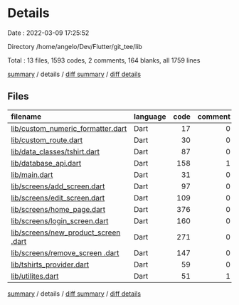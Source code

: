 # Details

Date : 2022-03-09 17:25:52

Directory /home/angelo/Dev/Flutter/git_tee/lib

Total : 13 files,  1593 codes, 2 comments, 164 blanks, all 1759 lines

[summary](results.md) / details / [diff summary](diff.md) / [diff details](diff-details.md)

## Files
| filename | language | code | comment | blank | total |
| :--- | :--- | ---: | ---: | ---: | ---: |
| [lib/custom_numeric_formatter.dart](/lib/custom_numeric_formatter.dart) | Dart | 17 | 0 | 4 | 21 |
| [lib/custom_route.dart](/lib/custom_route.dart) | Dart | 30 | 0 | 11 | 41 |
| [lib/data_classes/tshirt.dart](/lib/data_classes/tshirt.dart) | Dart | 87 | 0 | 11 | 98 |
| [lib/database_api.dart](/lib/database_api.dart) | Dart | 158 | 1 | 31 | 190 |
| [lib/main.dart](/lib/main.dart) | Dart | 31 | 0 | 7 | 38 |
| [lib/screens/add_screen.dart](/lib/screens/add_screen.dart) | Dart | 97 | 0 | 10 | 107 |
| [lib/screens/edit_screen.dart](/lib/screens/edit_screen.dart) | Dart | 109 | 0 | 9 | 118 |
| [lib/screens/home_page.dart](/lib/screens/home_page.dart) | Dart | 376 | 0 | 14 | 390 |
| [lib/screens/login_screen.dart](/lib/screens/login_screen.dart) | Dart | 160 | 0 | 11 | 171 |
| [lib/screens/new_product_screen .dart](/lib/screens/new_product_screen%20.dart) | Dart | 271 | 0 | 17 | 288 |
| [lib/screens/remove_screen .dart](/lib/screens/remove_screen%20.dart) | Dart | 147 | 0 | 13 | 160 |
| [lib/tshirts_provider.dart](/lib/tshirts_provider.dart) | Dart | 59 | 0 | 12 | 71 |
| [lib/utilites.dart](/lib/utilites.dart) | Dart | 51 | 1 | 14 | 66 |

[summary](results.md) / details / [diff summary](diff.md) / [diff details](diff-details.md)